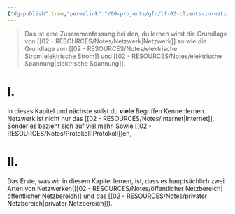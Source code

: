 ```yaml
---
{"dg-publish":true,"permalink":"/00-projects/gfn/lf-03-clients-in-netzwerk-einbinden/","tags":["inProgress","netzwerk","GFN","LF03"],"noteIcon":"","updated":"2024-07-25T11:39:33.000+02:00"}
---
```


> Das ist eine Zusammenfassung bei den, du  lernen wirst die Grundlage von [[02 - RESOURCES/Notes/Netzwerk\|Netzwerk]]  so wie die Grundlage von [[02 - RESOURCES/Notes/elektrische Strom\|elektrische Strom]] und [[02 - RESOURCES/Notes/elektrische Spannung\|elektrische Spannung]].
# I.
In dieses Kapitel und nächste sollst du **viele** Begriffen Kennenlernen. 
Netzwerk ist nicht nur  das [[02 - RESOURCES/Notes/Internet\|Internet]]. Sonder es bezieht sich auf viel mehr.
Sowie [[02 - RESOURCES/Notes/Protokoll\|Protokoll]]en,  
# II.
Das Erste, was wir in diesem Kapitel lernen, ist, dass es hauptsächlich zwei Arten von Netzwerken([[02 - RESOURCES/Notes/öffentlicher Netzbereich\|öffentlicher Netzbereich]] und das [[02 - RESOURCES/Notes/privater Netzbereich\|privater Netzbereich]]).
